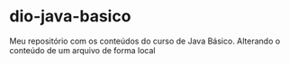 # dio-java-basico
Meu repositório com os conteúdos do curso de Java Básico.
Alterando o conteúdo de um arquivo de forma local